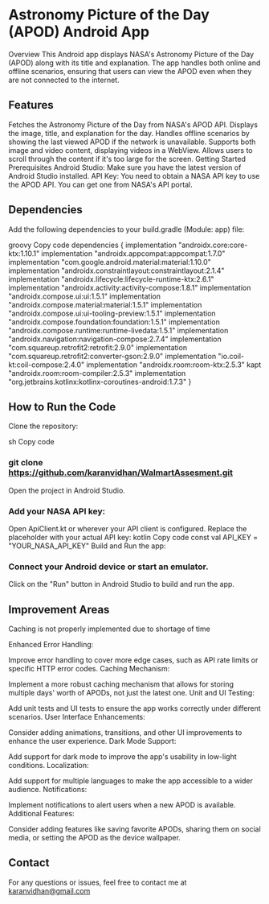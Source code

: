 # Astronomy Picture of the Day (APOD) Android App
Overview
This Android app displays NASA's Astronomy Picture of the Day (APOD) along with its title and explanation. The app handles both online and offline scenarios, ensuring that users can view the APOD even when they are not connected to the internet.

## Features
Fetches the Astronomy Picture of the Day from NASA's APOD API.
Displays the image, title, and explanation for the day.
Handles offline scenarios by showing the last viewed APOD if the network is unavailable.
Supports both image and video content, displaying videos in a WebView.
Allows users to scroll through the content if it's too large for the screen.
Getting Started
Prerequisites
Android Studio: Make sure you have the latest version of Android Studio installed.
API Key: You need to obtain a NASA API key to use the APOD API. You can get one from NASA's API portal.

## Dependencies
Add the following dependencies to your build.gradle (Module: app) file:

groovy
Copy code
dependencies {
    implementation "androidx.core:core-ktx:1.10.1"
    implementation "androidx.appcompat:appcompat:1.7.0"
    implementation "com.google.android.material:material:1.10.0"
    implementation "androidx.constraintlayout:constraintlayout:2.1.4"
    implementation "androidx.lifecycle:lifecycle-runtime-ktx:2.6.1"
    implementation "androidx.activity:activity-compose:1.8.1"
    implementation "androidx.compose.ui:ui:1.5.1"
    implementation "androidx.compose.material:material:1.5.1"
    implementation "androidx.compose.ui:ui-tooling-preview:1.5.1"
    implementation "androidx.compose.foundation:foundation:1.5.1"
    implementation "androidx.compose.runtime:runtime-livedata:1.5.1"
    implementation "androidx.navigation:navigation-compose:2.7.4"
    implementation "com.squareup.retrofit2:retrofit:2.9.0"
    implementation "com.squareup.retrofit2:converter-gson:2.9.0"
    implementation "io.coil-kt:coil-compose:2.4.0"
    implementation "androidx.room:room-ktx:2.5.3"
    kapt "androidx.room:room-compiler:2.5.3"
    implementation "org.jetbrains.kotlinx:kotlinx-coroutines-android:1.7.3"
}

## How to Run the Code
Clone the repository:

sh
Copy code
### git clone https://github.com/karanvidhan/WalmartAssesment.git
Open the project in Android Studio.

### Add your NASA API key:

Open ApiClient.kt or wherever your API client is configured.
Replace the placeholder with your actual API key:
kotlin
Copy code
const val API_KEY = "YOUR_NASA_API_KEY"
Build and Run the app:

### Connect your Android device or start an emulator.
Click on the "Run" button in Android Studio to build and run the app.

## Improvement Areas

Caching is not properly implemented due to shortage of time

Enhanced Error Handling:

Improve error handling to cover more edge cases, such as API rate limits or specific HTTP error codes.
Caching Mechanism:

Implement a more robust caching mechanism that allows for storing multiple days' worth of APODs, not just the latest one.
Unit and UI Testing:

Add unit tests and UI tests to ensure the app works correctly under different scenarios.
User Interface Enhancements:

Consider adding animations, transitions, and other UI improvements to enhance the user experience.
Dark Mode Support:

Add support for dark mode to improve the app's usability in low-light conditions.
Localization:

Add support for multiple languages to make the app accessible to a wider audience.
Notifications:

Implement notifications to alert users when a new APOD is available.
Additional Features:

Consider adding features like saving favorite APODs, sharing them on social media, or setting the APOD as the device wallpaper.

## Contact
For any questions or issues, feel free to contact me at karanvidhan@gmail.com


